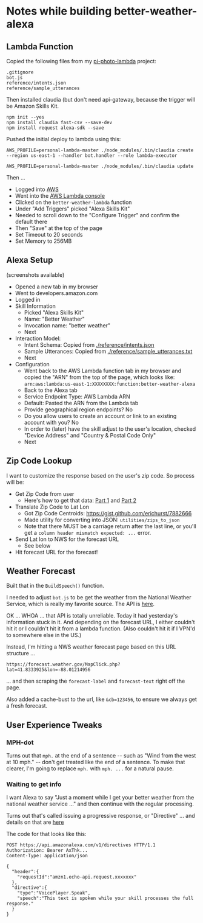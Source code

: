 # Notes while building better-weather-alexa

## Lambda Function

Copied the following files from my [pi-photo-lambda](https://github.com/jkeefe/pi-photo-lambda) project:

```
.gitignore
bot.js
reference/intents.json
reference/sample_utterances
```

Then installed claudia (but don't need api-gateway, because the trigger will be Amazon Skills Kit.

```
npm init --yes
npm install claudia fast-csv --save-dev
npm install request alexa-sdk --save

```

Pushed the initial deploy to lambda using this:

`AWS_PROFILE=personal-lambda-master ./node_modules/.bin/claudia create --region us-east-1 --handler bot.handler --role lambda-executor`

`AWS_PROFILE=personal-lambda-master ./node_modules/.bin/claudia update`

Then ...

- Logged into [AWS](https://aws.amazon.com/) 
- Went into the [AWS Lambda console](https://console.aws.amazon.com/lambda/)
- Clicked on the `better-weather-lambda` function
- Under "Add Triggers" picked "Alexa Skills Kit"
- Needed to scroll down to the "Configure Trigger" and confirm the default there
- Then "Save" at the top of the page
- Set Timeout to 20 seconds
- Set Memory to 256MB

## Alexa Setup

(screenshots available)

- Opened a new tab in my browser
- Went to developers.amazon.com
- Logged in
- Skill Information
    - Picked "Alexa Skills Kit"
    - Name: "Better Weather"
    - Invocation name: "better weather"
    - Next
- Interaction Model:
    - Intent Schema: Copied from [./reference/intents.json](./reference/intents.json)
    - Sample Utterances: Copied from [./reference/sample_utterances.txt](./reference/sample_utterances.txt)
    - Next
- Configuration
    - Went back to the AWS Lambda function tab in my browser and copied the "ARN" from the top of the page, which looks like:  `arn:aws:lambda:us-east-1:XXXXXXXX:function:better-weather-alexa`
    - Back to the Alexa tab 
    - Service Endpoint Type: AWS Lambda ARN
    - Default: Pasted the ARN from the Lambda tab
    - Provide geographical region endpoints? No
    - Do you allow users to create an account or link to an existing account with you? No
    - In order to (later) have the skill adjust to the user's location, checked "Device Address" and "Country & Postal Code Only"
    - Next
    
## Zip Code Lookup

I want to customize the response based on the user's zip code. So process will be:

- Get Zip Code from user
    - Here's how to get that data: [Part 1](https://developer.amazon.com/docs/custom-skills/device-address-api.html) and [Part 2](https://developer.amazon.com/docs/custom-skills/device-address-api.html#getCountryAndPostalCode)
- Translate Zip Code to Lat Lon
    - Got Zip Code Centroids: https://gist.github.com/erichurst/7882666
    - Made utility for converting into JSON: `utilities/zips_to_json`
    - Note that there MUST be a carriage return after the last line, or you'll get a `column header mismatch expected: ...` error.
- Send Lat lon to NWS for the forecast URL
    - See below
- Hit forecast URL for the forecast!

## Weather Forecast

Built that in the `BuildSpeech()` function.

I needed to adjust `bot.js` to be get the weather from the National Weather Service, which is really my favorite source. The API is [here](https://forecast-v3.weather.gov/documentation?redirect=legacy).

OK ... WHOA ... that API is totally unreliable. Today it had yesterday's information stuck in it. And depending on the forecast URL, I either couldn't hit it or I couldn't hit it from a lambda function. (Also couldn't hit it if I VPN'd to somewhere else in the US.)

Instead, I'm hitting a NWS weather forecast page based on this URL structure ...

`https://forecast.weather.gov/MapClick.php?lat=41.8333925&lon=-88.01214956`

... and then scraping the `forecast-label` and `forecast-text` right off the page.

Also added a cache-bust to the url, like `&cb=123456`, to ensure we always get a fresh forecast.

## User Experience Tweaks

### MPH-dot

Turns out that `mph.` at the end of a sentence -- such as "Wind from the west at 10 mph." -- don't get treated like the end of a sentence. To make that clearer, I'm going to replace `mph.` with `mph. ...` for a natural pause.

### Waiting to get info

I want Alexa to say "Just a moment while I get your better weather from the national weather service ..." and then continue with the regular processing.

Turns out that's called issuing a progressive response, or "Directive" ... and details on that are [here](https://developer.amazon.com/docs/custom-skills/send-the-user-a-progressive-response.html)

The code for that looks like this:

```
POST https://api.amazonalexa.com/v1/directives HTTP/1.1
Authorization: Bearer AxThk...
Content-Type: application/json

{ 
  "header":{ 
    "requestId":"amzn1.echo-api.request.xxxxxxx"
  },
  "directive":{ 
    "type":"VoicePlayer.Speak",
    "speech":"This text is spoken while your skill processes the full response."
  }
}
```



